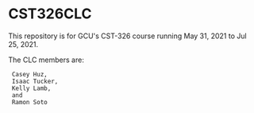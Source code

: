 # CST326CLC

This repository is for GCU's CST-326 course running May 31, 2021 to Jul 25, 2021.

The CLC members are:

     Casey Huz, 
     Isaac Tucker, 
     Kelly Lamb, 
     and
     Ramon Soto
